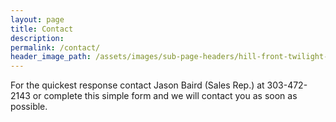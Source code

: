 ```yaml
---
layout: page
title: Contact
description:
permalink: /contact/
header_image_path: /assets/images/sub-page-headers/hill-front-twilight-a.jpg
---
```



For the quickest response contact Jason Baird (Sales Rep.) at 303-472-2143 or complete this simple form and we will contact you as soon as possible.